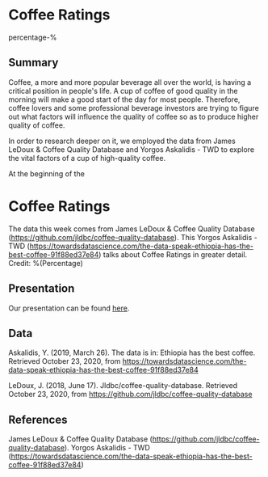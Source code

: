 Coffee Ratings
================
percentage-%

## Summary

Coffee, a more and more popular beverage all over the world, is having a critical position in people's life. A cup of coffee of good quality in the morning will make a good start of the day for most people. Therefore, coffee lovers and some professional beverage investors are trying to figure out what factors will influence the quality of coffee so as to produce higher quality of coffee.

In order to research deeper on it, we employed the data from James LeDoux & Coffee Quality Database and Yorgos Askalidis - TWD to explore the vital factors of a cup of high-quality coffee. 

At the beginning of the 
# Coffee Ratings

The data this week comes from James LeDoux & Coffee Quality Database (https://github.com/jldbc/coffee-quality-database). 
This Yorgos Askalidis - TWD (https://towardsdatascience.com/the-data-speak-ethiopia-has-the-best-coffee-91f88ed37e84) talks about Coffee Ratings in greater detail.
Credit: %(Percentage) 

## Presentation

Our presentation can be found [here](presentation/presentation.html).

## Data

Askalidis, Y. (2019, March 26). The data is in: Ethiopia has the best coffee. Retrieved October 23, 2020, from https://towardsdatascience.com/the-data-speak-ethiopia-has-the-best-coffee-91f88ed37e84

LeDoux, J. (2018, June 17). Jldbc/coffee-quality-database. Retrieved October 23, 2020, from https://github.com/jldbc/coffee-quality-database

## References

James LeDoux & Coffee Quality Database (https://github.com/jldbc/coffee-quality-database). 
Yorgos Askalidis - TWD (https://towardsdatascience.com/the-data-speak-ethiopia-has-the-best-coffee-91f88ed37e84) 

